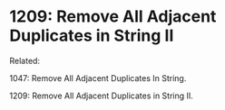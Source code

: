 # 1209: Remove All Adjacent Duplicates in String II

Related:

1047: Remove All Adjacent Duplicates In String.

1209: Remove All Adjacent Duplicates in String II.